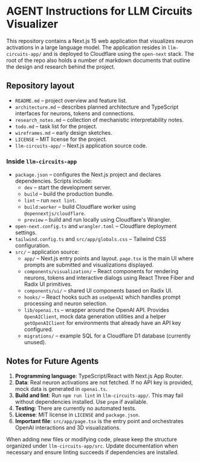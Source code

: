 # AGENT Instructions for LLM Circuits Visualizer

This repository contains a Next.js 15 web application that visualizes neuron activations in a large language model. The application resides in `llm-circuits-app/` and is deployed to Cloudflare using the `open-next` stack. The root of the repo also holds a number of markdown documents that outline the design and research behind the project.

## Repository layout

- `README.md` – project overview and feature list.
- `architecture.md` – describes planned architecture and TypeScript interfaces for neurons, tokens and connections.
- `research_notes.md` – collection of mechanistic interpretability notes.
- `todo.md` – task list for the project.
- `wireframes.md` – early design sketches.
- `LICENSE` – MIT license for the project.
- `llm-circuits-app/` – Next.js application source code.

### Inside `llm-circuits-app`

- `package.json` – configures the Next.js project and declares dependencies. Scripts include:
  - `dev` – start the development server.
  - `build` – build the production bundle.
  - `lint` – run `next lint`.
  - `build:worker` – build Cloudflare worker using `@opennextjs/cloudflare`.
  - `preview` – build and run locally using Cloudflare's Wrangler.
- `open-next.config.ts` and `wrangler.toml` – Cloudflare deployment settings.
- `tailwind.config.ts` and `src/app/globals.css` – Tailwind CSS configuration.
- `src/` – application source:
  - `app/` – Next.js entry points and layout. `page.tsx` is the main UI where prompts are submitted and visualizations displayed.
  - `components/visualization/` – React components for rendering neurons, tokens and interactive dialogs using React Three Fiber and Radix UI primitives.
  - `components/ui/` – shared UI components based on Radix UI.
  - `hooks/` – React hooks such as `useOpenAI` which handles prompt processing and neuron selection.
  - `lib/openai.ts` – wrapper around the OpenAI API. Provides `OpenAIClient`, mock data generation utilities and a helper `getOpenAIClient` for environments that already have an API key configured.
  - `migrations/` – example SQL for a Cloudflare D1 database (currently unused).

## Notes for Future Agents

1. **Programming language**: TypeScript/React with Next.js App Router.
2. **Data**: Real neuron activations are not fetched. If no API key is provided, mock data is generated in `openai.ts`.
3. **Build and lint**: Run `npm run lint` in `llm-circuits-app/`. This may fail without dependencies installed. Use `pnpm` if available.
4. **Testing**: There are currently no automated tests.
5. **License**: MIT license in `LICENSE` and `package.json`.
6. **Important file**: `src/app/page.tsx` is the entry point and orchestrates OpenAI interactions and 3D visualizations.

When adding new files or modifying code, please keep the structure organized under `llm-circuits-app/src`. Update documentation when necessary and ensure linting succeeds if dependencies are installed.
